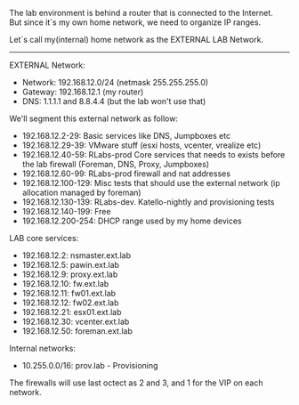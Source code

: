 
The lab environment is behind a router that is connected to the Internet.<br>
But since it´s my own home network, we need to organize IP ranges.<br>

Let´s call my(internal)  home network as the EXTERNAL LAB Network.<br>

---
EXTERNAL Network:
- Network: 192.168.12.0/24 (netmask 255.255.255.0)
- Gateway: 192.168.12.1 (my router)
- DNS: 1.1.1.1 and 8.8.4.4 (but the lab won't use that)



We'll segment this external network as follow:

- 192.168.12.2-29: Basic services like DNS, Jumpboxes etc 
- 192.168.12.29-39: VMware stuff (esxi hosts, vcenter, vrealize etc)
- 192.168.12.40-59: RLabs-prod Core services that needs to exists before the lab firewall (Foreman, DNS, Proxy, Jumpboxes)
- 192.168.12.60-99: RLabs-prod firewall and nat addresses
- 192.168.12.100-129: Misc tests that should use the external network (ip allocation managed by foreman)
- 192.168.12.130-139: RLabs-dev. Katello-nightly and provisioning tests
- 192.168.12.140-199: Free
- 192.168.12.200-254: DHCP range used by my home devices


LAB core services:
- 192.168.12.2: nsmaster.ext.lab
- 192.168.12.5: pawin.ext.lab
- 192.168.12.9: proxy.ext.lab
- 192.168.12.10: fw.ext.lab
- 192.168.12.11: fw01.ext.lab
- 192.168.12.12: fw02.ext.lab
- 192.168.12.21: esx01.ext.lab
- 192.168.12.30: vcenter.ext.lab
- 192.168.12.50: foreman.ext.lab

Internal networks:
- 10.255.0.0/16: prov.lab - Provisioning

The firewalls will use last octect as 2 and 3, and 1 for the VIP on each network.
